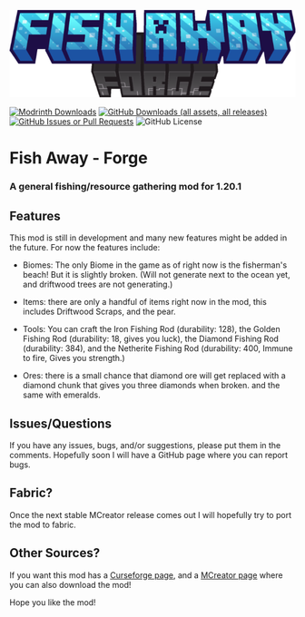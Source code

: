 ![Logo](https://github.com/THG2009/Fish-Away/blob/d8d2396aeb13bbe4ca0c7171e1ac261e7323da21/minecraft_title_hd.png)

[![Modrinth Downloads](https://img.shields.io/modrinth/dt/vyaQ048Z?label=Modrinth%20Downloads&color=%2315e466)](https://modrinth.com/mod/fish-away-forge)
[![GitHub Downloads (all assets, all releases)](https://img.shields.io/github/downloads/TwigYT/Fish-Away/total?label=Github%20Downloads&color=%23fbfcfd)](https://github.com/TwigYT/Fish-Away)
[![GitHub Issues or Pull Requests](https://img.shields.io/github/issues/TwigYT/Fish-Away?label=Github%20Issues)](https://github.com/TwigYT/Fish-Away/issues)
![GitHub License](https://img.shields.io/github/license/TwigYT/Fish-Away)


# Fish Away - Forge

### A general fishing/resource gathering mod for 1.20.1

## Features

This mod is still in development and many new features might be added in the future. For now the features include:

* Biomes: The only Biome in the game as of right now is the fisherman's beach! But it is slightly broken. (Will not generate next to the ocean yet, and driftwood trees are not generating.)

* Items: there are only a handful of items right now in the mod, this includes Driftwood Scraps, and the pear.

* Tools: You can craft the Iron Fishing Rod (durability: 128), the Golden Fishing Rod (durability: 18, gives you luck), the Diamond Fishing Rod (durability: 384), and the Netherite Fishing Rod (durability: 400, Immune to fire, Gives you strength.)

* Ores: there is a small chance that diamond ore will get replaced with a diamond chunk that gives you three diamonds when broken. and the same with emeralds.

## Issues/Questions

If you have any issues, bugs, and/or suggestions, please put them in the comments.
Hopefully soon I will have a GitHub page where you can report bugs.

## Fabric?

Once the next stable MCreator release comes out I will hopefully try to port the mod to fabric.

## Other Sources?

If you want this mod has a [Curseforge page](https://www.curseforge.com/minecraft/mc-mods/fish-away-forge), and a [MCreator page](https://mcreator.net/modification/100962/fish-away-forge) where you can also download the mod!

Hope you like the mod!
